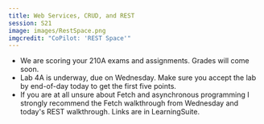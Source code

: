 ```yaml
---
title: Web Services, CRUD, and REST
session: S21
image: images/RestSpace.png
imgcredit: "CoPilot: 'REST Space'"
---
```


* We are scoring your 210A exams and assignments. Grades will come soon.
* Lab 4A is underway, due on Wednesday. Make sure you accept the lab by end-of-day today to get the first five points.
* If you are at all unsure about Fetch and asynchronous programming I strongly recommend the Fetch walkthrough from Wednesday and today's REST walkthrough. Links are in LearningSuite.
